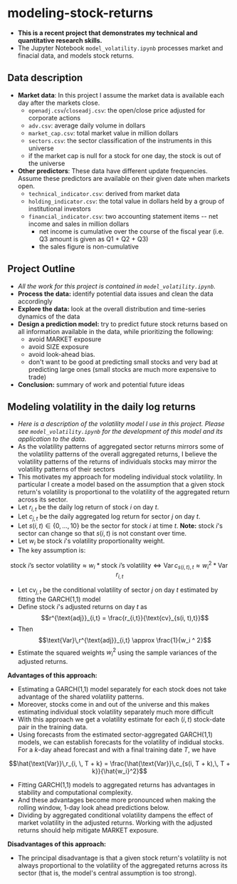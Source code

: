 # modeling-stock-returns

- **This is a recent project that demonstrates my technical and quantitative research skills.**
- The Jupyter Notebook `model_volatility.ipynb` processes market and finacial data, and models stock returns.

## Data description

- **Market data**: In this project I assume the market data is available each day after the markets close. 
    - `openadj.csv`/`closeadj.csv`: the open/close price adjusted for corporate actions
    - `adv.csv`: average daily volume in dollars 
    - `market_cap.csv`: total market value in million dollars
    - `sectors.csv`: the sector classification of the instruments in this universe
    - if the market cap is null for a stock for one day, the stock is out of the universe
- **Other predictors**: These data have different update frequencies. Assume these predictors are available on their given date when markets open. 
    - `technical_indicator.csv`: derived from market data
    - `holding_indicator.csv`: the total value in dollars held by a group of institutional investors
    - `financial_indicator.csv`: two accounting statement items -- net income and sales in million dollars 
         - net income is cumulative over the course of the fiscal year (i.e. Q3 amount is given as Q1 + Q2 + Q3)
         - the sales figure is non-cumulative
         
         
## Project Outline
- *All the work for this project is contained in `model_volatility.ipynb`.*
- **Process the data:** identify potential data issues and clean the data accordingly 
- **Explore the data:** look at the overall distribution and time-series dynamics of the data
- **Design a prediction model:** try to predict future stock returns based on all information available in the data, while prioritizing the following: 
   - avoid MARKET exposure
   - avoid SIZE exposure
   - avoid look-ahead bias.
   - don't want to be good at predicting small stocks and very bad at predicting large ones (small stocks are much more expensive to trade)
- **Conclusion:** summary of work and potential future ideas

## Modeling volatility in the daily log returns
- *Here is a description of the volatility model I use in this project. Please see `model_volatility.ipynb` for the development of this model and its application to the data.*
- As the volatility patterns of aggregated sector returns mirrors some of the volatility patterns of the overall aggregated returns, I believe the volatility patterns of the returns of individuals stocks may mirror the volatility patterns of their sectors
- This motivates my approach for modeling individual stock volatility. In particular I create a model based on the assumption that a given stock return's volatility is proportional to the volatility of the aggregated return across its sector.
- Let $r_{i,t}$ be the daily log return of stock $i$ on day $t$.
- Let $c_{j,t}$ be the daily aggregated log return for sector $j$ on day $t$.
- Let $s(i, t) \in \{0,...,10\}$ be the sector for stock $i$ at time $t$. **Note:** stock $i$'s sector can change so that $s(i, t)$ is not constant over time.
- Let $w_i$ be stock $i$'s volatility proportionality weight.
- The key assumption is:


$$ \text{stock $i$'s sector volatility} \approx w_i * \text{stock $i$'s volatility}\,\, \Longleftrightarrow\,\, \text{Var}\,c_{s(i,t),\, t} \approx w_i^2 * \text{Var}\,r_{i, t}$$


- Let $\text{cv}_{j,t}$ be the conditional volatility of sector $j$ on day $t$ estimated by fitting the GARCH(1,1) model
- Define stock $i$'s adjusted returns on day $t$ as 
$$r^{\text{adj}}_{i,t} = \frac{r_{i,t}}{\text{cv}_{s(i, t),t}}$$
- Then
$$\text{Var}\,r^{\text{adj}}_{i,t} \approx \frac{1}{w_i ^ 2}$$
- Estimate the squared weights $w_i^2$ using the sample variances of the adjusted returns.

**Advantages of this approach:**
- Estimating a GARCH(1,1) model separately for each stock does not take advantage of the shared volatility patterns.
- Moreover, stocks come in and out of the universe and this makes estimating individual stock volatility separately much more difficult
- With this approach we get a volatility estimate for each $(i,t)$ stock-date pair in the training data.
- Using forecasts from the estimated sector-aggregated GARCH(1,1) models, we can establish forecasts for the volatility of indidual stocks. For a $k$-day ahead forecast and with a final training date $T$, we have

$$\hat{\text{Var}}\,r_{i, \, T + k} = \frac{\hat{\text{Var}}\,c_{s(i, T + k),\, T + k}}{\hat{w_i}^2}$$

- Fitting GARCH(1,1) models to aggregated returns has advantages in stability and computational complexity.
- And these advantages become more pronounced when making the rolling window, 1-day look ahead predictions below.
- Dividing by aggregated conditional volatility dampens the effect of market volatility in the adjusted returns.  Working with the adjusted returns should help mitigate MARKET exposure.

**Disadvantages of this approach:**
- The principal disadvantage is that a given stock return's volatility is not always proportional to the volatility of the aggregated returns across its sector (that is, the model's central assumption is too strong).

